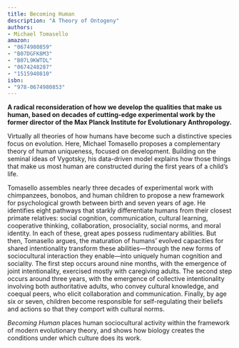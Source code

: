 ```yaml
---
title: Becoming Human
description: "A Theory of Ontogeny"
authors:
- Michael Tomasello
amazon:
- "0674980859"
- "B07DGFK8M3"
- "B07L9KWTDL"
- "0674248287"
- "1515940810"
isbn:
- "978-0674980853"
---
```

__A radical reconsideration of how we develop the qualities that make us human, based on decades of cutting-edge experimental work by the former director of the Max Planck Institute for Evolutionary Anthropology.__

Virtually all theories of how humans have become such a distinctive species focus on evolution. Here, Michael Tomasello proposes a complementary theory of human uniqueness, focused on development. Building on the seminal ideas of Vygotsky, his data-driven model explains how those things that make us most human are constructed during the first years of a child’s life.

Tomasello assembles nearly three decades of experimental work with chimpanzees, bonobos, and human children to propose a new framework for psychological growth between birth and seven years of age. He identifies eight pathways that starkly differentiate humans from their closest primate relatives: social cognition, communication, cultural learning, cooperative thinking, collaboration, prosociality, social norms, and moral identity. In each of these, great apes possess rudimentary abilities. But then, Tomasello argues, the maturation of humans’ evolved capacities for shared intentionality transform these abilities―through the new forms of sociocultural interaction they enable―into uniquely human cognition and sociality. The first step occurs around nine months, with the emergence of joint intentionality, exercised mostly with caregiving adults. The second step occurs around three years, with the emergence of collective intentionality involving both authoritative adults, who convey cultural knowledge, and coequal peers, who elicit collaboration and communication. Finally, by age six or seven, children become responsible for self-regulating their beliefs and actions so that they comport with cultural norms.

_Becoming Human_ places human sociocultural activity within the framework of modern evolutionary theory, and shows how biology creates the conditions under which culture does its work.
